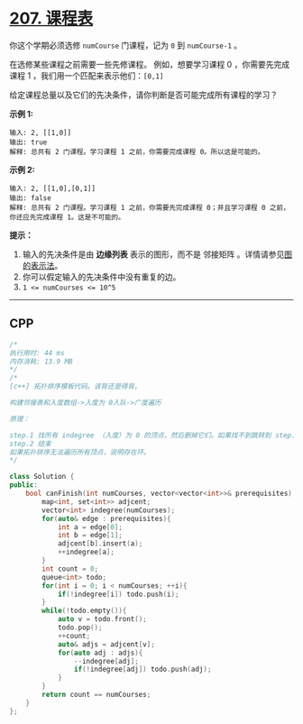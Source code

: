 # [207. 课程表](https://leetcode-cn.com/problems/course-schedule/)

你这个学期必须选修 `numCourse` 门课程，记为 `0` 到 `numCourse-1` 。

在选修某些课程之前需要一些先修课程。 例如，想要学习课程 0 ，你需要先完成课程 1 ，我们用一个匹配来表示他们：`[0,1]`

给定课程总量以及它们的先决条件，请你判断是否可能完成所有课程的学习？

 

**示例 1:**

```
输入: 2, [[1,0]] 
输出: true
解释: 总共有 2 门课程。学习课程 1 之前，你需要完成课程 0。所以这是可能的。
```

**示例 2:**

```
输入: 2, [[1,0],[0,1]]
输出: false
解释: 总共有 2 门课程。学习课程 1 之前，你需要先完成课程 0；并且学习课程 0 之前，你还应先完成课程 1。这是不可能的。
```

 

**提示：**

1. 输入的先决条件是由 **边缘列表** 表示的图形，而不是 邻接矩阵 。详情请参见[图的表示法](http://blog.csdn.net/woaidapaopao/article/details/51732947)。
2. 你可以假定输入的先决条件中没有重复的边。
3. `1 <= numCourses <= 10^5`

***

## CPP

```cpp
/*
执行用时: 44 ms
内存消耗: 13.9 MB
*/
/*
[c++] 拓扑排序模板代码。该背还是得背。

构建邻接表和入度数组->入度为 0入队->广度遍历

原理：

step.1 找所有 indegree （入度）为 0 的顶点，然后删掉它们。如果找不到跳转到 step.2，否则继续 step.1
step.2 结束
如果拓扑排序无法遍历所有顶点，说明存在环。
*/

class Solution {
public:
    bool canFinish(int numCourses, vector<vector<int>>& prerequisites) {
        map<int, set<int>> adjcent;
        vector<int> indegree(numCourses);
        for(auto& edge : prerequisites){
            int a = edge[0];
            int b = edge[1];
            adjcent[b].insert(a);
            ++indegree[a];
        }
        int count = 0;
        queue<int> todo;
        for(int i = 0; i < numCourses; ++i){
            if(!indegree[i]) todo.push(i);
        }
        while(!todo.empty()){
            auto v = todo.front();
            todo.pop();
            ++count;
            auto& adjs = adjcent[v];
            for(auto adj : adjs){
                --indegree[adj];
                if(!indegree[adj]) todo.push(adj);
            }
        }
        return count == numCourses;
    }
};
```

